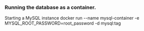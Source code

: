 ### Running the database as a container.
Starting a MySQL instance
docker run --name mysql-container -e MYSQL_ROOT_PASSWORD=root_password -d mysql:tag